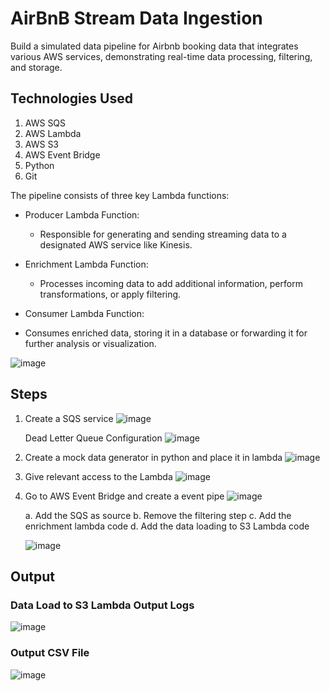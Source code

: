 # AirBnB Stream Data Ingestion
Build a simulated data pipeline for Airbnb booking data that integrates various AWS services, demonstrating real-time data processing, filtering, and storage.

## Technologies Used
  1. AWS SQS
  2. AWS Lambda
  3. AWS S3
  4. AWS Event Bridge
  5. Python
  6. Git

The pipeline consists of three key Lambda functions:

- Producer Lambda Function:
  - Responsible for generating and sending streaming data to a designated AWS service like Kinesis.

- Enrichment Lambda Function:
  -  Processes incoming data to add additional information, perform transformations, or apply filtering.

-  Consumer Lambda Function:
  -  Consumes enriched data, storing it in a database or forwarding it for further analysis or visualization.

![image](https://github.com/user-attachments/assets/f33de640-8d0f-4004-9f77-2fd418abeddd)


## Steps
  1. Create a SQS service
     ![image](https://github.com/RITS98/AirBnB-Stream-Data-Ingestion/assets/51791113/2057ad03-47a1-4264-995b-4a3449694fe3)

     Dead Letter Queue Configuration
     ![image](https://github.com/RITS98/AirBnB-Stream-Data-Ingestion/assets/51791113/a64089da-6c26-4a6c-8107-0030f6526228)

  2. Create a mock data generator in python and place it in lambda
     ![image](https://github.com/RITS98/AirBnB-Stream-Data-Ingestion/assets/51791113/a3b5f9a9-252d-4b4c-bde0-1763d9a3192b)

  3. Give relevant access to the Lambda
     ![image](https://github.com/RITS98/AirBnB-Stream-Data-Ingestion/assets/51791113/7c36ae37-4b8c-4894-bdcd-4bdd75b59096)

  4. Go to AWS Event Bridge and create a event pipe
     ![image](https://github.com/RITS98/AirBnB-Stream-Data-Ingestion/assets/51791113/94bcadbf-e6cb-42c6-9ca2-1bd9a08ffdb4)

     a. Add the SQS as source
     b. Remove the filtering step
     c. Add the enrichment lambda code
     d. Add the data loading to S3 Lambda code

     ![image](https://github.com/RITS98/AirBnB-Stream-Data-Ingestion/assets/51791113/7a8dcb4a-a592-41b6-9bbf-e6ad76f9005d)

## Output
### Data Load to S3 Lambda Output Logs
![image](https://github.com/RITS98/AirBnB-Stream-Data-Ingestion/assets/51791113/820fc2eb-7f0d-4b97-b3fc-27c9cce8f296)

### Output CSV File
![image](https://github.com/RITS98/AirBnB-Stream-Data-Ingestion/assets/51791113/f4ebed22-3572-4d04-a681-1be3c2bd83fc)


